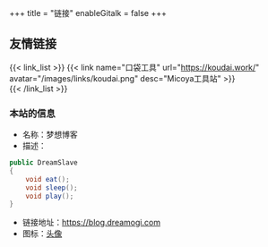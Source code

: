+++
title = "链接"
enableGitalk = false
+++

## 友情链接
{{< link_list >}}
    {{< link name="口袋工具" url="https://koudai.work/" avatar="/images/links/koudai.png" desc="Micoya工具站" >}}  
{{< /link_list >}}

### 本站的信息
- 名称：梦想博客
- 描述：
```c#
public DreamSlave
{
    void eat();
    void sleep();
    void play();
}
```
- 链接地址：<https://blog.dreamogi.com>
- 图标：[头像](/images/avatar.jpg)